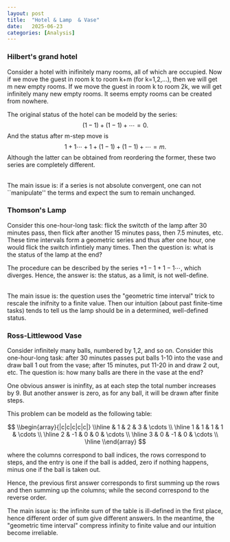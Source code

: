 ```yaml
---
layout: post
title:  "Hotel & Lamp  & Vase"
date:   2025-06-23
categories: [Analysis]
---
```

### Hilbert's grand hotel
Consider a hotel with inifinitely many rooms, all of which are occupied. Now if we move the guest in room k to room k+m (for k=1,2,...), then we will get m new empty rooms. 
If we move the guest in room k to room 2k, we will get infinitely many new empty rooms. It seems empty rooms can be created from nowhere. 

The original status of the hotel can be modeld by the series: 
$$
(1-1)+(1-1)+\cdots=0. 
$$ 
And the status after m-step move is 
$$
1+1 \cdots +1 + (1-1) + (1-1) +\cdots = m. 
$$
Although the latter can be obtained from reordering the former, these two series are completely different. 

<br>
The main issue is: if a series is not absolute convergent, one can not ``manipulate'' the terms and expect the sum to remain unchanged. 

<br>


### Thomson's Lamp 
Consider this one-hour-long task: flick the switcth of the lamp after 30 minutes pass, then flick after another 15 minutes pass, then 7.5 minutes, etc. 
These time intervals form a geometric series and thus after one hour, one would flick the switch infintiely many times. 
Then the question is: what is the status of the lamp at the end? 

The procedure can be described by the series $+1-1+1-1\cdots$, which diverges. Hence, the answer is: the status, as a limit, is not well-define. 

<br>
The main issue is: the question uses the "geometric time interval" trick to rescale the inifnity to a finite value. 
Then our intuition (about past finite-time tasks) tends to tell us the lamp should be in a determined, well-defined status. 

<br>

### Ross-Littlewood Vase
Consider infinitely many balls, numbered by 1,2, and so on. Consider this one-hour-long task: after 30 minutes passes put balls 1-10 into the vase and draw ball 1 out from the vase; after 15 minutes, put 11-20 in and draw 2 out, etc. 
The question is: how many balls are there in the vase at the end?

One obvious answer is ininfity, as at each step the total number increases by 9. But another answer is zero, as for any ball, it will be drawn after finite steps. 

This problem can be modeld as the following table:

$$
\\begin{array}{|c|c|c|c|c|}
\\hline
  & 1 & 2 & 3 & \cdots \\ \hline
1 & 1 & 1 & 1 & \cdots \\ \hline
2 & -1 & 0 & 0 & \cdots \\ \hline
3 & 0 & -1 & 0 & \cdots \\ \hline
\\end{array}
$$

where the columns correspond to ball indices, the rows correspond to steps, and the entry is one if the ball is added, zero if nothing happens, minus one if the ball is taken out. 

Hence, the previous first answer corresponds to first summing up the rows and then summing up the columns; while the second correspond to the reverse order. 

The main issue is: the infinite sum of the table is ill-defined in the first place, hence different order of sum give different answers. In the meantime, the "geometric time interval" compress infinity to finite value and our intuition become irreliable. 





